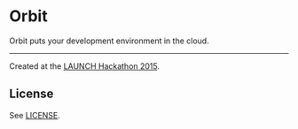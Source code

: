# Orbit

Orbit puts your development environment in the cloud.

- - -

Created at the [LAUNCH Hackathon 2015](http://launch2015.challengepost.com/).

## License

See [LICENSE](LICENSE).
